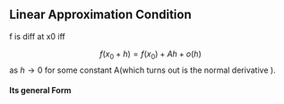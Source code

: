 
## Linear Approximation Condition

f is diff at x0 iff

$$
f(x_{0}+h) =f(x_{0})+Ah +o(h)
$$ 
as $h\to 0$ for some constant A(which turns out is the normal derivative ).

#### Its general Form